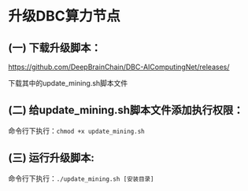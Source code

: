 # 升级DBC算力节点

## (一) 下载升级脚本：
https://github.com/DeepBrainChain/DBC-AIComputingNet/releases/

下载其中的update_mining.sh脚本文件

## (二) 给update_mining.sh脚本文件添加执行权限：
命令行下执行：`chmod +x update_mining.sh`

## (三) 运行升级脚本:
命令行下执行：`./update_mining.sh [安装目录]`

